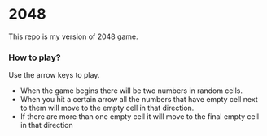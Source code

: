 # 2048
This repo is my version of 2048 game.

### How to play?
Use the arrow keys to play. 
* When the game begins there will be two numbers in random cells.
* When you hit a certain arrow all the numbers that have empty cell next to them will move to the empty cell in that direction.
* If there are more than one empty cell it will move to the final empty cell in that direction
